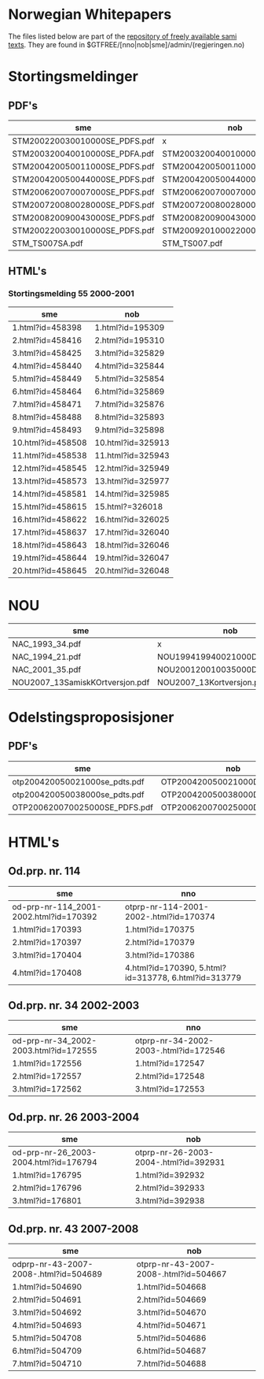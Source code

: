 # Norwegian Whitepapers

The files listed below are part of the [repository of freely available
sami texts](https://gtsvn.uit.no/freecorpus). They are found in
$GTFREE/\[nno\|nob\|sme\]/admin/(regjeringen.no)

# Stortingsmeldinger

## PDF's

| sme                           | nob                           | nno                           |
| ----------------------------- | ----------------------------- | ----------------------------- |
| STM200220030010000SE_PDFS.pdf | x                             | STM200220030010000DDDPDFS.pdf |
| STM200320040010000SE_PDFA.pdf | STM200320040010000DDDPDFS.pdf | x                             |
| STM200420050011000SE_PDFS.pdf | STM200420050011000DDDPDFS.pdf | x                             |
| STM200420050044000SE_PDFS.pdf | STM200420050044000DDDPDFS.pdf | x                             |
| STM200620070007000SE_PDFS.pdf | STM200620070007000DDDPDFS.pdf | x                             |
| STM200720080028000SE_PDFS.pdf | STM200720080028000DDDPDFS.pdf | x                             |
| STM200820090043000SE_PDFS.pdf | STM200820090043000DDDPDFS.pdf | x                             |
| STM200220030010000SE_PDFS.pdf | STM200920100022000DDDPDFS.pdf | x                             |
| STM_TS007SA.pdf               | STM_TS007.pdf                 | x                             |

## HTML's

### Stortingsmelding 55 2000-2001

| sme               | nob               |
| ----------------- | ----------------- |
| 1.html?id=458398  | 1.html?id=195309  |
| 2.html?id=458416  | 2.html?id=195310  |
| 3.html?id=458425  | 3.html?id=325829  |
| 4.html?id=458440  | 4.html?id=325844  |
| 5.html?id=458449  | 5.html?id=325854  |
| 6.html?id=458464  | 6.html?id=325869  |
| 7.html?id=458471  | 7.html?id=325876  |
| 8.html?id=458488  | 8.html?id=325893  |
| 9.html?id=458493  | 9.html?id=325898  |
| 10.html?id=458508 | 10.html?id=325913 |
| 11.html?id=458538 | 11.html?id=325943 |
| 12.html?id=458545 | 12.html?id=325949 |
| 13.html?id=458573 | 13.html?id=325977 |
| 14.html?id=458581 | 14.html?id=325985 |
| 15.html?id=458615 | 15.html?=326018   |
| 16.html?id=458622 | 16.html?id=326025 |
| 17.html?id=458637 | 17.html?id=326040 |
| 18.html?id=458643 | 18.html?id=326046 |
| 19.html?id=458644 | 19.html?id=326047 |
| 20.html?id=458645 | 20.html?id=326048 |

# NOU

| sme                             | nob                           |
| ------------------------------- | ----------------------------- |
| NAC_1993_34.pdf                 | x                             |
| NAC_1994_21.pdf                 | NOU199419940021000DDDPDFA.pdf |
| NAC_2001_35.pdf                 | NOU200120010035000DDDPDFA.pdf |
| NOU2007_13SamiskKOrtversjon.pdf | NOU2007_13Kortversjon.pdf     |

# Odelstingsproposisjoner

## PDF's

| sme                           | nob                           |
| ----------------------------- | ----------------------------- |
| otp200420050021000se_pdts.pdf | OTP200420050021000DDDPDFS.pdf |
| otp200420050038000se_pdts.pdf | OTP200420050038000DDDPDFS.pdf |
| OTP200620070025000SE_PDFS.pdf | OTP200620070025000DDDPDFS.pdf |

# HTML's

## Od.prp. nr. 114

| sme                                    | nno                                                  |
| -------------------------------------- | ---------------------------------------------------- |
| od-prp-nr-114_2001-2002.html?id=170392 | otprp-nr-114-2001-2002-.html?id=170374               |
| 1.html?id=170393                       | 1.html?id=170375                                     |
| 2.html?id=170397                       | 2.html?id=170379                                     |
| 3.html?id=170404                       | 3.html?id=170386                                     |
| 4.html?id=170408                       | 4.html?id=170390, 5.html?id=313778, 6.html?id=313779 |

## Od.prp. nr. 34 2002-2003

| sme                                   | nno                                   |
| ------------------------------------- | ------------------------------------- |
| od-prp-nr-34_2002-2003.html?id=172555 | otprp-nr-34-2002-2003-.html?id=172546 |
| 1.html?id=172556                      | 1.html?id=172547                      |
| 2.html?id=172557                      | 2.html?id=172548                      |
| 3.html?id=172562                      | 3.html?id=172553                      |

## Od.prp. nr. 26 2003-2004

| sme                                   | nob                                   |
| ------------------------------------- | ------------------------------------- |
| od-prp-nr-26_2003-2004.html?id=176794 | otprp-nr-26-2003-2004-.html?id=392931 |
| 1.html?id=176795                      | 1.html?id=392932                      |
| 2.html?id=176796                      | 2.html?id=392933                      |
| 3.html?id=176801                      | 3.html?id=392938                      |

## Od.prp. nr. 43 2007-2008

| sme                                   | nob                                   |
| ------------------------------------- | ------------------------------------- |
| odprp-nr-43-2007-2008-.html?id=504689 | otprp-nr-43-2007-2008-.html?id=504667 |
| 1.html?id=504690                      | 1.html?id=504668                      |
| 2.html?id=504691                      | 2.html?id=504669                      |
| 3.html?id=504692                      | 3.html?id=504670                      |
| 4.html?id=504693                      | 4.html?id=504671                      |
| 5.html?id=504708                      | 5.html?id=504686                      |
| 6.html?id=504709                      | 6.html?id=504687                      |
| 7.html?id=504710                      | 7.html?id=504688                      |
